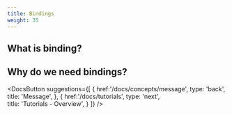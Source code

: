 ```yaml
---
title: Bindings
weight: 35
---
```


## What is binding?


## Why do we need bindings?

<DocsButton
 suggestions={[
    {
      href:'/docs/concepts/message',
      type: 'back',  
      title: 'Message',
   },
   {
      href:'/docs/tutorials',
      type: 'next',  
      title: 'Tutorials - Overview',
   }
 ]}
/>